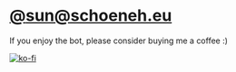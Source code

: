 # [@sun@schoeneh.eu](https://schoeneh.eu/sun)
If you enjoy the bot, please consider buying me a coffee :)  
  
[![ko-fi](https://ko-fi.com/img/githubbutton_sm.svg)](https://ko-fi.com/J3J2RSP7L)
